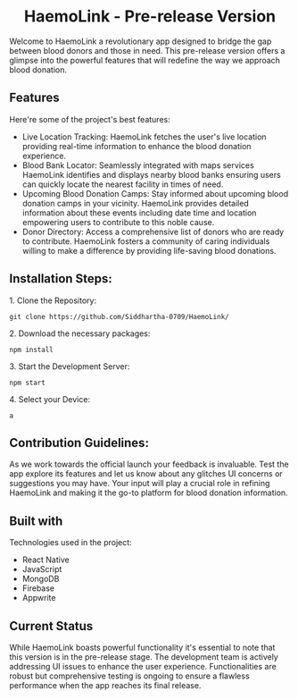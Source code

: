 <h1 align="center" id="title">HaemoLink - Pre-release Version</h1>

<p id="description">Welcome to HaemoLink a revolutionary app designed to bridge the gap between blood donors and those in need. This pre-release version offers a glimpse into the powerful features that will redefine the way we approach blood donation.</p>

  
  
<h2>Features</h2>

Here're some of the project's best features:

*   Live Location Tracking: HaemoLink fetches the user's live location providing real-time information to enhance the blood donation experience.
*   Blood Bank Locator: Seamlessly integrated with maps services HaemoLink identifies and displays nearby blood banks ensuring users can quickly locate the nearest facility in times of need.
*   Upcoming Blood Donation Camps: Stay informed about upcoming blood donation camps in your vicinity. HaemoLink provides detailed information about these events including date time and location empowering users to contribute to this noble cause.
*   Donor Directory: Access a comprehensive list of donors who are ready to contribute. HaemoLink fosters a community of caring individuals willing to make a difference by providing life-saving blood donations.

<h2>Installation Steps:</h2>

<p>1. Clone the Repository:</p>

```
git clone https://github.com/Siddhartha-0709/HaemoLink/
```

<p>2. Download the necessary packages:</p>

```
npm install
```

<p>3. Start the Development Server:</p>

```
npm start
```

<p>4. Select your Device:</p>

```
a
```

<h2>Contribution Guidelines:</h2>

As we work towards the official launch your feedback is invaluable. Test the app explore its features and let us know about any glitches UI concerns or suggestions you may have. Your input will play a crucial role in refining HaemoLink and making it the go-to platform for blood donation information.

  
  
<h2>Built with</h2>

Technologies used in the project:

*   React Native
*   JavaScript
*   MongoDB
*   Firebase
*   Appwrite

<h2>Current Status</h2>

While HaemoLink boasts powerful functionality it's essential to note that this version is in the pre-release stage. The development team is actively addressing UI issues to enhance the user experience. Functionalities are robust but comprehensive testing is ongoing to ensure a flawless performance when the app reaches its final release.
